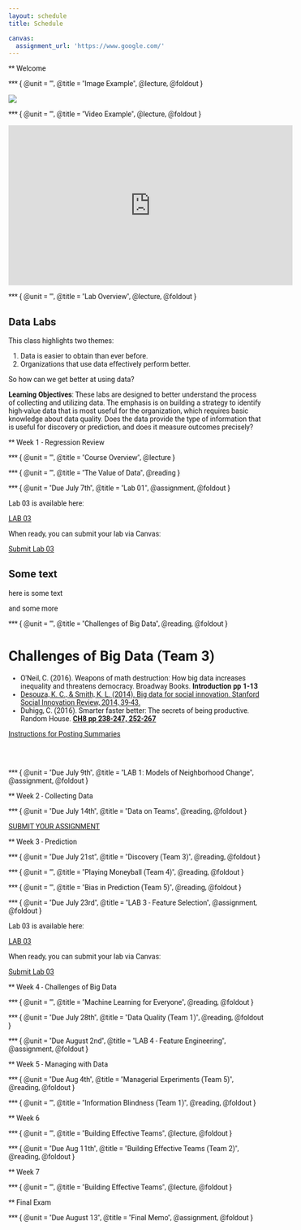 ```yaml
---
layout: schedule
title: Schedule

canvas: 
  assignment_url: 'https://www.google.com/'
---
```

 
<!--- 
New sections start with 2 stars:  ** Section Title
New units start with 3 stars:     *** {Unit Metadata}
-----------------------------start example
** Section-I
*** { @unit = "15th Nov", @title = "Course Overview", @reading, @lecture, @assignment, @foldout }
-----------------------------end example
Unit Metadata is comprised of:
@unit - date or number
@title - unit name
@reading - turn on reading icon
@assignment - turn on lecture icon
@lecture - turn on lecture icon
@foldout - activate unit content (allow foldout)
Submit Button - <a class="uk-button uk-button-primary" href="{{page.canvas.assignment_url}}">Submit Lab</a>
-->

<style> 
body {
   font-family: "Roboto", sans-serif;
}
 
p.italic {
  font-style: italic;
  color: black !important;
}
td {
  text-align: left;
}
td.i {
  text-align: center;
}
iframe {
  align: center;
}
</style>



** Welcome

*** { @unit = "", @title = "Image Example", @lecture, @foldout }

![](https://raw.githubusercontent.com/DS4PS/paf-586-summer-2019/master/assets/img/course-cadence.png)


*** { @unit = "", @title = "Video Example", @lecture, @foldout }


<iframe width="560" height="315" src="https://www.youtube.com/embed/cDbD_JSCrNo" frameborder="0" allow="accelerometer; autoplay; encrypted-media; gyroscope; picture-in-picture" allowfullscreen></iframe>


*** { @unit = "", @title = "Lab Overview", @lecture, @foldout }

## Data Labs

This class highlights two themes:

1. Data is easier to obtain than ever before.
2. Organizations that use data effectively perform better.

So how can we get better at using data? 

**Learning Objectives**: These labs are designed to better understand the process of collecting and utilizing data. The emphasis is on building a strategy to identify high-value data that is most useful for the organization, which requires basic knowledge about data quality. Does the data provide the type of information that is useful for discovery or prediction, and does it measure outcomes precisely?







** Week 1 - Regression Review


*** { @unit = "", @title = "Course Overview", @lecture }


*** { @unit = "", @title = "The Value of Data", @reading  }


*** { @unit = "Due July 7th", @title = "Lab 01", @assignment, @foldout  }


Lab 03 is available here:

<a class="uk-button uk-button-primary" href="https://ds4ps.org/paf-586-summer-2019/lab-03-feature-selection/">LAB 03</a>

When ready, you can submit your lab via Canvas:

<a class="uk-button uk-button-danger" href="{{page.canvas.assignment_url}}">Submit Lab 03</a>



## Some text

here is some text

and some more




*** { @unit = "", @title = "Challenges of Big Data", @reading, @foldout }

# Challenges of Big Data (Team 3)

* O'Neil, C. (2016). Weapons of math destruction: How big data increases inequality and threatens democracy. Broadway Books. **Introduction pp 1-13**  
* [Desouza, K. C., & Smith, K. L. (2014). Big data for social innovation. Stanford Social Innovation Review, 2014, 39-43.](https://ssir.org/articles/entry/big_data_for_social_innovation#)  
* Duhigg, C. (2016). Smarter faster better: The secrets of being productive. Random House. [**CH8 pp 238-247, 252-267**](https://github.com/DS4PS/paf-586-summer-2019/raw/master/Reading/duhigg-smarter-faster-better-CH8-info-blindness.pdf)  

[Instructions for Posting Summaries](http://ds4ps.org/ddm-textbook-summer-2019/instructions/)

<br>
<br>



*** { @unit = "Due July 9th", @title = "LAB 1: Models of Neighborhood Change", @assignment, @foldout }








** Week 2 - Collecting Data


*** { @unit = "Due July 14th", @title = "Data on Teams", @reading, @foldout }


<a class="uk-button uk-button-default" href="{{page.canvas.assignment_url}}"> SUBMIT YOUR ASSIGNMENT </a>







** Week 3 - Prediction  

*** { @unit = "Due July 21st", @title = "Discovery (Team 3)", @reading, @foldout }




*** { @unit = "", @title = "Playing Moneyball (Team 4)", @reading, @foldout }


*** { @unit = "", @title = "Bias in Prediction (Team 5)", @reading, @foldout }



*** { @unit = "Due July 23rd", @title = "LAB 3 - Feature Selection", @assignment, @foldout }


Lab 03 is available here:

<a class="uk-button uk-button-default" href="https://ds4ps.org/paf-586-summer-2019/lab-03-feature-selection/">LAB 03</a>

When ready, you can submit your lab via Canvas:

<a class="uk-button uk-button-default" href="https://canvas.asu.edu/courses/26991/assignments/588320">Submit Lab 03</a>






** Week 4 - Challenges of Big Data


*** { @unit = "", @title = "Machine Learning for Everyone", @reading, @foldout }




*** { @unit = "Due July 28th", @title = "Data Quality (Team 1)", @reading, @foldout }





*** { @unit = "Due August 2nd", @title = "LAB 4 - Feature Engineering", @assignment, @foldout }






** Week 5 - Managing with Data 


*** { @unit = "Due Aug 4th", @title = "Managerial Experiments (Team 5)", @reading, @foldout }





*** { @unit = "", @title = "Information Blindness (Team 1)", @reading, @foldout }





** Week 6  


*** { @unit = "", @title = "Building Effective Teams", @lecture, @foldout }

*** { @unit = "Due Aug 11th", @title = "Building Effective Teams (Team 2)", @reading, @foldout }




** Week 7  

*** { @unit = "", @title = "Building Effective Teams", @lecture, @foldout }


** Final Exam

*** { @unit = "Due August 13", @title = "Final Memo", @assignment, @foldout }

